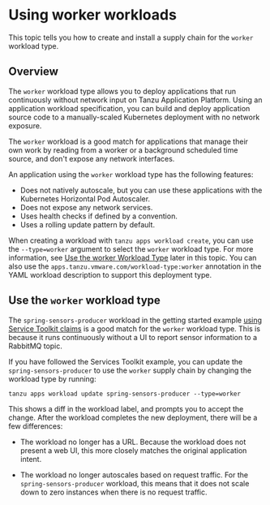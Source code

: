 # Using worker workloads

This topic tells you how to create and install a supply chain for the `worker` workload type.

## <a id="overview"></a>Overview

The `worker` workload type allows you to deploy applications that run continuously
without network input on Tanzu Application Platform.
Using an application workload specification, you can build and deploy application
source code to a manually-scaled Kubernetes deployment with no network exposure.

The `worker` workload is a good match for applications that manage their own work
by reading from a worker or a background scheduled time source, and don't expose
any network interfaces.

An application using the `worker` workload type has the following features:

* Does not natively autoscale, but you can use these applications with the Kubernetes Horizontal Pod Autoscaler.
* Does not expose any network services.
* Uses health checks if defined by a convention.
* Uses a rolling update pattern by default.

When creating a workload with `tanzu apps workload create`, you can use the
`--type=worker` argument to select the `worker` workload type.
For more information, see [Use the worker Workload Type](#using) later in this topic.
You can also use the `apps.tanzu.vmware.com/workload-type:worker` annotation in the
YAML workload description to support this deployment type.

## <a id="using"></a> Use the `worker` workload type

The `spring-sensors-producer` workload in the getting started example
[using Service Toolkit claims](../getting-started/consume-services.md#stk-bind)
is a good match for the `worker` workload type.
This is because it runs continuously without a UI to report sensor information to a RabbitMQ topic.

If you have followed the Services Toolkit example, you can update the `spring-sensors-producer`
to use the `worker` supply chain by changing the workload type by running:

```console
tanzu apps workload update spring-sensors-producer --type=worker
```

This shows a diff in the workload label, and prompts you to accept the change.
After the workload completes the new deployment, there will be a few differences:

* The workload no longer has a URL. Because the workload does not present a web UI,
this more closely matches the original application intent.

* The workload no longer autoscales based on request traffic. For the `spring-sensors-producer`
workload, this means that it does not scale down to zero instances when there is no request traffic.

